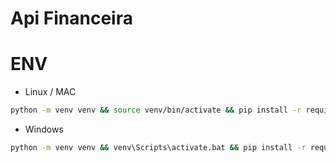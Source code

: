 # Api Financeira

ENV 
======

* Linux / MAC

```bash
python -m venv venv && source venv/bin/activate && pip install -r requirements.txt
```

* Windows

```bash
python -m venv venv && venv\Scripts\activate.bat && pip install -r requirements.txt
```